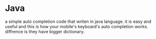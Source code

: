 # Java
a simple auto completion code that writen in java language. it is easy and useful and this is how your mobile's keyboard's auto completion works. diffrence is they have bigger dictionary.

